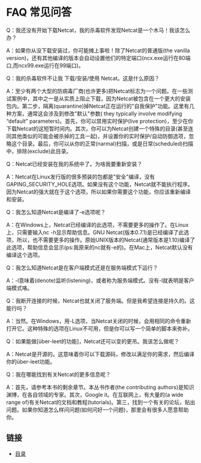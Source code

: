 # FAQ 常见问答

Q：我还没有开始下载Netcat，我的杀毒软件发现Netcat是一个木马！我该怎么办？

A：如果你从没下载安装过，你可能摊上事啦！除了Netcat的普通版(the vanilla version)，还有其他编译的版本会自动设置他们的特定端口(ncx.exe运行在80端口,而ncx99.exe运行在99端口)。



Q：我的杀毒软件不让我 下载/安装/使用 Netcat。这是什么原因？

A：至少有两个大型的防病毒厂商(也许更多)把Netcat标志为一个问题。在一些测试案例中，其中之一是从实质上阻止下载，因为Netcat被包含在一个更大的安装包内。第二步，隔离(quarantine)掉Netcat正在运行的"自我保护"功能。这里有几种方案，通常这会涉及到修改"默认"参数( they typically involve modifying “default” parameters)。首先，你可以禁用实时保护(live protection)，至少在你下载Netcat的这短暂时间内。其次，你可以为Netcat创建一个特殊的目录(甚至连同其他类似的可能会被杀掉的工具一起)，并设置你的实时保护/自动防御选项，忽略这个目录。最后，你可以从你的正常(narmal)扫描，或是日常(scheduled)扫描中，排除(exclude)此目录。



Q：Netcat已经安装在我的系统中了。为啥我要重新安装？

A：Netcat在Linux发行版的很多预装的包都是"安全"编译，没有GAPING_SECURITY_HOLE选项。如果没有这个功能，Netcat就不能执行程序。因为Netcat的强大就在于这个选项，所以如果你需要这个功能，你应该重新编译和安装。



Q：我怎么知道Netcat是编译了-e选项呢？

A：在Windows上，Netcat已经编译的此选项，不需要更多的操作了。在Linux上，只需要输入nc -h显示帮助信息。GNU Netcat(版本0.7.1)是已经编译了此选项，所以，也不需要更多的操作。原始UNIX版本的Netcat(通常版本是1.10)编译了此选项，帮助信息会显示(ps:我原来的nc就有-e的)。在Mac上，Netcat默认没有编译这个选项。



Q：我怎么知道Netcat是在客户端模式还是在服务端模式下运行？

A：-l意味着(denote)监听(listening)，或者称为服务端模式。没有-l就表明是客户端模式咯。



Q：我断开连接的时候，Netcat也就关闭了服务端。但是我希望连接是持久的。这能行吗？

A：当然。在Windows，用-L选项，当Netcat关闭的时候，会用相同的命令重新打开它。这种特殊的选项在Linux不可用，但是你可以写一个简单的脚本来弥补。



Q：如果能做[über-leet的功能]，Netcat还可以变的更吊。我该怎么做呢？

A：Netcat是开源的。这意味着你可以下载源码，修改以满足你的需求，然后编译你的über-leet功能。



Q：我在哪能找到有关Netcat的更多信息呢？

A：首先，请参考本书的剩余章节。本丛书作者(the contributing authors)是知识渊博，在各自领域的专家。其次，Google it。在互联网上，有大量的(a wide range of)有关Netcat的文档和教程(tutorials)。第三，找到一个有关的论坛，贴出问题。如果你知道怎么样问问题(如何问好一个问题)，那里会有很多人愿意帮助你。



## 链接

- [目录](../directory.md)